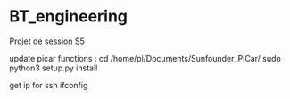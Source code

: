 # BT_engineering
Projet de session S5

update picar functions :
cd /home/pi/Documents/Sunfounder_PiCar/
sudo python3 setup.py install

get ip for ssh
ifconfig 